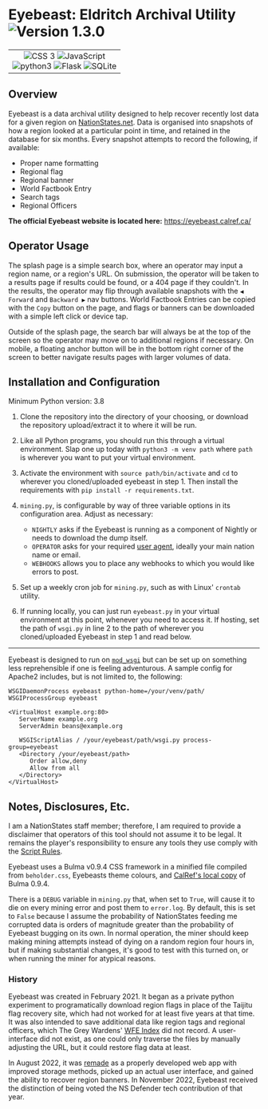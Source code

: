 # Eyebeast: Eldritch Archival Utility ![Version 1.3.0](https://img.shields.io/badge/Version-1.3.0-0099ff)

<table align="center"><tr><td align="center">
<img src="https://img.shields.io/badge/-Bulma-00D1B2?logo=bulma&logoColor=white&style=flat" alt="CSS 3"> <img src="https://img.shields.io/badge/-JavaScript-F7DF1E?logo=javascript&logoColor=white&style=flat" alt="JavaScript">
<br>
<img src="https://img.shields.io/badge/-Python%203-3776AB?logo=python&logoColor=white&style=flat" alt="python3"> <img src="https://img.shields.io/badge/-Flask-000000?logo=flask&logoColor=white&style=flat" alt="Flask"> <img src="https://img.shields.io/badge/-SQLite%203-003B57?logo=sqlite&logoColor=white&style=flat" alt="SQLite"></td></tr></table>

## Overview
Eyebeast is a data archival utility designed to help recover recently lost data for a given region on [NationStates.net](https://www.nationstates.net/). Data is organised into snapshots of how a region looked at a particular point in time, and retained in the database for six months. Every snapshot attempts to record the following, if available:
- Proper name formatting
- Regional flag
- Regional banner
- World Factbook Entry
- Search tags
- Regional Officers

**The official Eyebeast website is located here:** https://eyebeast.calref.ca/

## Operator Usage
The splash page is a simple search box, where an operator may input a region name, or a region's URL. On submission, the operator will be taken to a results page if results could be found, or a 404 page if they couldn't. In the results, the operator may flip through available snapshots with the `◀ Forward` and `Backward ▶` nav buttons. World Factbook Entries can be copied with the `Copy` button on the page, and flags or banners can be downloaded with a simple left click or device tap.

Outside of the splash page, the search bar will always be at the top of the screen so the operator may move on to additional regions if necessary. On mobile, a floating anchor button will be in the bottom right corner of the screen to better navigate results pages with larger volumes of data.

## Installation and Configuration

Minimum Python version: 3.8

1. Clone the repository into the directory of your choosing, or download the repository upload/extract it to where it will be run.

2. Like all Python programs, you should run this through a virtual environment. Slap one up today with `python3 -m venv path` where `path` is wherever you want to put your virtual environment.

3. Activate the environment with `source path/bin/activate` and `cd` to wherever you cloned/uploaded eyebeast in step 1. Then install the requirements with `pip install -r requirements.txt`.

4. `mining.py`, is configurable by way of three variable options in its configuration area. Adjust as necessary:
   - `NIGHTLY` asks if the Eyebeast is running as a component of Nightly or needs to download the dump itself.
   - `OPERATOR` asks for your required [user agent](https://www.nationstates.net/pages/api.html#terms), ideally your main nation name or email.
   - `WEBHOOKS` allows you to place any webhooks to which you would like errors to post.

5. Set up a weekly cron job for `mining.py`, such as with Linux' `crontab` utility.

6. If running locally, you can just run `eyebeast.py` in your virtual environment at this point, whenever you need to access it. If hosting, set the path of `wsgi.py` in line 2 to the path of wherever you cloned/uploaded Eyebeast in step 1 and read below.

---

Eyebeast is designed to run on [`mod_wsgi`](https://modwsgi.readthedocs.io/en/master/) but can be set up on something less reprehensible if one is feeling adventurous. A sample config for Apache2 includes, but is not limited to, the following:

```
WSGIDaemonProcess eyebeast python-home=/your/venv/path/
WSGIProcessGroup eyebeast

<VirtualHost example.org:80>
   ServerName example.org
   ServerAdmin beans@example.org

   WSGIScriptAlias / /your/eyebeast/path/wsgi.py process-group=eyebeast
   <Directory /your/eyebeast/path>
      Order allow,deny
      Allow from all
   </Directory>
</VirtualHost>
```

## Notes, Disclosures, Etc.

I am a NationStates staff member; therefore, I am required to provide a disclaimer that operators of this tool should not assume it to be legal. It remains the player's responsibility to ensure any tools they use comply with the [Script Rules](https://forum.nationstates.net/viewtopic.php?p=16394966#p16394966).

Eyebeast uses a Bulma v0.9.4 CSS framework in a minified file compiled from `beholder.css`, Eyebeasts theme colours, and [CalRef's local copy](https://calref.ca/bulma.css) of Bulma 0.9.4.

There is a `DEBUG` variable in `mining.py` that, when set to `True`, will cause it to die on every mining error and post them to `error.log`. By default, this is set to `False` because I assume the probability of NationStates feeding me corrupted data is orders of magnitude greater than the probability of Eyebeast bugging on its own. In normal operation, the miner should keep making mining attempts instead of dying on a random region four hours in, but if making substantial changes, it's good to test with this turned on, or when running the miner for atypical reasons.

### History

Eyebeast was created in February 2021. It began as a private python experiment to programatically download region flags in place of the Taijitu flag recovery site, which had not worked for at least five years at that time. It was also intended to save additional data like region tags and regional officers, which The Grey Wardens' [WFE Index](https://greywardens.xyz/tools/wfe_index/) did not record. A user-interface did not exist, as one could only traverse the files by manually adjusting the URL, but it could restore flag data at least.

In August 2022, it was [remade](https://forum.calref.ca/index.php?topic=9.msg3853#msg3853) as a properly developed web app with improved storage methods, picked up an actual user interface, and gained the ability to recover region banners. In November 2022, Eyebeast received the distinction of being voted the NS Defender tech contribution of that year.
